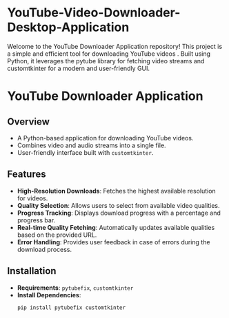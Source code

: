 # YouTube-Video-Downloader-Desktop-Application
Welcome to the YouTube Downloader Application repository! This project is a simple and efficient tool for downloading YouTube videos . Built using Python, it leverages the pytube library for fetching video streams and customtkinter for a modern and user-friendly GUI.


# YouTube Downloader Application

## Overview
- A Python-based application for downloading YouTube videos.
- Combines video and audio streams into a single file.
- User-friendly interface built with `customtkinter`.

## Features
- **High-Resolution Downloads**: Fetches the highest available resolution for videos.
- **Quality Selection**: Allows users to select from available video qualities.
- **Progress Tracking**: Displays download progress with a percentage and progress bar.
- **Real-time Quality Fetching**: Automatically updates available qualities based on the provided URL.
- **Error Handling**: Provides user feedback in case of errors during the download process.

## Installation
- **Requirements**: `pytubefix`, `customtkinter`
- **Install Dependencies**:
  ```sh
  pip install pytubefix customtkinter
